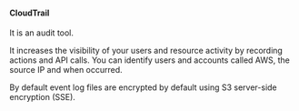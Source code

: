 #### CloudTrail

It is an audit tool.

It increases the visibility of your users and resource activity by recording actions and API calls. You can identify users and accounts called AWS, the source IP and when occurred.

By default event log files are encrypted by default using S3 server-side encryption (SSE).